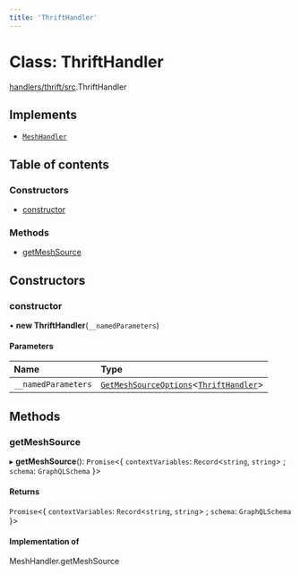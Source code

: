 ```yaml
---
title: 'ThriftHandler'
---
```


# Class: ThriftHandler

[handlers/thrift/src](../modules/handlers_thrift_src).ThriftHandler

## Implements

- [`MeshHandler`](/docs/api/interfaces/types_src.MeshHandler)

## Table of contents

### Constructors

- [constructor](handlers_thrift_src.ThriftHandler#constructor)

### Methods

- [getMeshSource](handlers_thrift_src.ThriftHandler#getmeshsource)

## Constructors

### constructor

• **new ThriftHandler**(`__namedParameters`)

#### Parameters

| Name | Type |
| :------ | :------ |
| `__namedParameters` | [`GetMeshSourceOptions`](../modules/types_src#getmeshsourceoptions)<[`ThriftHandler`](/docs/api/interfaces/types_src.YamlConfig.ThriftHandler)\> |

## Methods

### getMeshSource

▸ **getMeshSource**(): `Promise`<{ `contextVariables`: `Record`<`string`, `string`\> ; `schema`: `GraphQLSchema`  }\>

#### Returns

`Promise`<{ `contextVariables`: `Record`<`string`, `string`\> ; `schema`: `GraphQLSchema`  }\>

#### Implementation of

MeshHandler.getMeshSource
